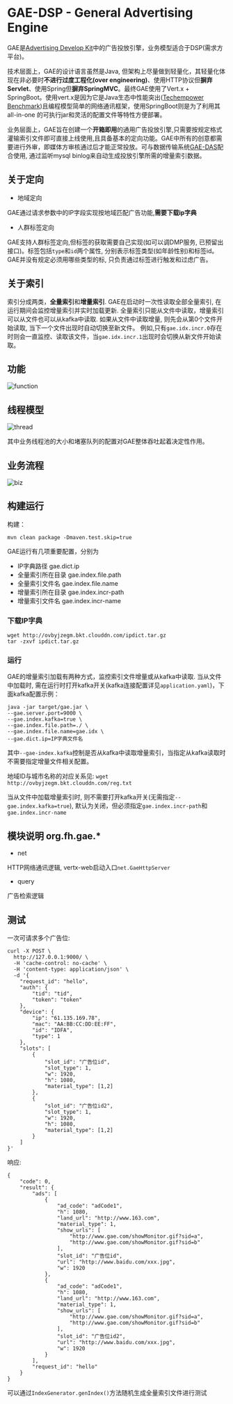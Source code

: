 # GAE-DSP - General Advertising Engine
GAE是[Advertising Develop Kit](https://github.com/ad-dev-kit)中的广告投放引擎，业务模型适合于DSP(需求方平台)。



技术层面上，GAE的设计语言虽然是Java, 但架构上尽量做到轻量化，其轻量化体现在非必要时**不进行过度工程化(over engineering)**、使用HTTP协议但**摒弃Servlet**、使用Spring但**摒弃SpringMVC**。最终GAE使用了Vert.x + SpringBoot。使用vert.x是因为它是Java生态中性能突出([Techempower Benchmark](https://www.techempower.com/benchmarks/#section=data-r14&hw=ph&test=db&l=8vn05b))且编程模型简单的网络通讯框架，使用SpringBoot则是为了利用其 all-in-one 的可执行jar和灵活的配置文件等特性方便部署。



业务层面上，GAE旨在创建一个**开箱即用**的通用广告投放引擎,只需要按规定格式灌输索引文件即可直接上线使用,且具备基本的定向功能。GAE中所有的创意都需要进行外审，即媒体方审核通过后才能正常投放。可与数据传输系统[GAE-DAS](https://github.com/wanghongfei/gae-das)配合使用, 通过监听mysql binlog来自动生成投放引擎所需的增量索引数据。



## 关于定向

- 地域定向

GAE通过请求参数中的IP字段实现按地域匹配广告功能,**需要下载ip字典**
- 人群标签定向

GAE支持人群标签定向,但标签的获取需要自己实现(如可以调DMP服务, 已预留出接口)。标签包括`type`和`id`两个属性, 分别表示标签类型(如年龄性别)和标签id。
GAE并没有规定必须用哪些类型的标, 只负责通过标签进行触发和过虑广告。



## 关于索引
索引分成两类，**全量索引**和**增量索引**. GAE在启动时一次性读取全部全量索引, 在运行期间会监控增量索引并实时加载更新.
全量索引只能从文件中读取，增量索引可以从文件也可以从kafka中读取. 如果从文件中读取增量, 则先会从第0个文件开始读取, 当下一个文件出现时自动切换至新文件。
例如,只有`gae.idx.incr.0`存在时则会一直监控、读取该文件，当`gae.idx.incr.1`出现时会切换从新文件开始读取。

## 功能
![function](http://ovbyjzegm.bkt.clouddn.com/gae-route.png)

## 线程模型

![thread](http://ovbyjzegm.bkt.clouddn.com/thread.png)

其中业务线程池的大小和堵塞队列的配置对GAE整体吞吐起着决定性作用。



## 业务流程

![biz](http://ovbyjzegm.bkt.clouddn.com/biz.png)



## 构建运行

构建：

```
mvn clean package -Dmaven.test.skip=true
```

GAE运行有几项重要配置，分别为

- IP字典路径 gae.dict.ip
- 全量索引所在目录 gae.index.file.path
- 全量索引文件名 gae.index.file.name
- 增量索引所在目录 gae.index.incr-path
- 增量索引文件名 gae.index.incr-name



### 下载IP字典

```
wget http://ovbyjzegm.bkt.clouddn.com/ipdict.tar.gz
tar -zxvf ipdict.tar.gz
```


### 运行

GAE的增量索引加载有两种方式，监控索引文件增量或从kafka中读取. 当从文件中加载时, 需在运行时打开kafka开关(kafka连接配置详见`application.yaml`)，下面kafka配置示例：

```
java -jar target/gae.jar \
--gae.server.port=9000 \
--gae.index.kafka=true \
--gae.index.file.path=./ \
--gae.index.file.name=gae.idx \
--gae.dict.ip=IP字典文件名
```
其中`--gae-index.kafka`控制是否从kafka中读取增量索引，当指定从kafka读取时不需要指定增量文件相关配置。

地域ID与城市名称的对应关系见: `wget http://ovbyjzegm.bkt.clouddn.com/reg.txt`

当从文件中加载增量索引时, 则不需要打开kafka开关(无需指定`--gae.index.kafka=true`), 默认为关闭，但必须指定`gae.index.incr-path`和`gae.index.incr-name`


## 模块说明 org.fh.gae.*
- net

HTTP网络通讯逻辑, vertx-web启动入口`net.GaeHttpServer`

- query

广告检索逻辑


## 测试
一次可请求多个广告位:
```
curl -X POST \
  http://127.0.0.1:9000/ \
  -H 'cache-control: no-cache' \
  -H 'content-type: application/json' \
  -d '{
    "request_id": "hello",
    "auth": {
        "tid": "tid",
        "token": "token"
    },
    "device": {
        "ip": "61.135.169.78",
        "mac": "AA:BB:CC:DD:EE:FF",
        "id": "IDFA",
        "type": 1
    },
    "slots": [
        {
            "slot_id": "广告位id",
            "slot_type": 1,
            "w": 1920,
            "h": 1080,
            "material_type": [1,2]
        },
        {
            "slot_id": "广告位id2",
            "slot_type": 1,
            "w": 1920,
            "h": 1080,
            "material_type": [1,2]
        }
    ]
}'
```
响应:
```
{
    "code": 0,
    "result": {
        "ads": [
            {
                "ad_code": "adCode1",
                "h": 1080,
                "land_url": "http://www.163.com",
                "material_type": 1,
                "show_urls": [
                    "http://www.gae.com/showMonitor.gif?sid=a",
                    "http://www.gae.com/showMonitor.gif?sid=b"
                ],
                "slot_id": "广告位id",
                "url": "http://www.baidu.com/xxx.jpg",
                "w": 1920
            },
            {
                "ad_code": "adCode1",
                "h": 1080,
                "land_url": "http://www.163.com",
                "material_type": 1,
                "show_urls": [
                    "http://www.gae.com/showMonitor.gif?sid=a",
                    "http://www.gae.com/showMonitor.gif?sid=b"
                ],
                "slot_id": "广告位id2",
                "url": "http://www.baidu.com/xxx.jpg",
                "w": 1920
            }
        ],
        "request_id": "hello"
    }
}
```
可以通过`IndexGenerator.genIndex()`方法随机生成全量索引文件进行测试
